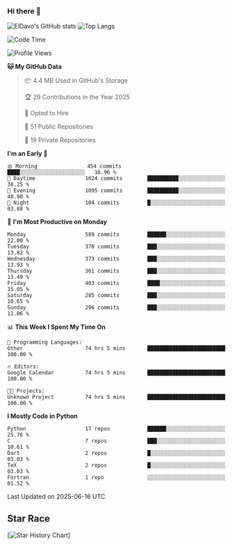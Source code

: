 ### Hi there 👋
![ElDavo's GitHub stats](https://github-readme-stats.vercel.app/api?username=ElDavoo&show_icons=true&theme=chartreuse-dark)
![Top Langs](https://github-readme-stats.vercel.app/api/top-langs/?username=ElDavoo&theme=chartreuse-dark&layout=compact)

<!--START_SECTION:waka-->
![Code Time](http://img.shields.io/badge/Code%20Time-3%2C421%20hrs%2043%20mins-blue)

![Profile Views](http://img.shields.io/badge/Profile%20Views-3-blue)

**🐱 My GitHub Data** 

> 📦 4.4 MB Used in GitHub's Storage 
 > 
> 🏆 29 Contributions in the Year 2025
 > 
> 💼 Opted to Hire
 > 
> 📜 51 Public Repositories 
 > 
> 🔑 19 Private Repositories 
 > 
**I'm an Early 🐤** 

```text
🌞 Morning                454 commits         ████░░░░░░░░░░░░░░░░░░░░░   16.96 % 
🌆 Daytime                1024 commits        ██████████░░░░░░░░░░░░░░░   38.25 % 
🌃 Evening                1095 commits        ██████████░░░░░░░░░░░░░░░   40.90 % 
🌙 Night                  104 commits         █░░░░░░░░░░░░░░░░░░░░░░░░   03.88 % 
```
📅 **I'm Most Productive on Monday** 

```text
Monday                   589 commits         ██████░░░░░░░░░░░░░░░░░░░   22.00 % 
Tuesday                  370 commits         ███░░░░░░░░░░░░░░░░░░░░░░   13.82 % 
Wednesday                373 commits         ███░░░░░░░░░░░░░░░░░░░░░░   13.93 % 
Thursday                 361 commits         ███░░░░░░░░░░░░░░░░░░░░░░   13.49 % 
Friday                   403 commits         ████░░░░░░░░░░░░░░░░░░░░░   15.05 % 
Saturday                 285 commits         ███░░░░░░░░░░░░░░░░░░░░░░   10.65 % 
Sunday                   296 commits         ███░░░░░░░░░░░░░░░░░░░░░░   11.06 % 
```


📊 **This Week I Spent My Time On** 

```text
💬 Programming Languages: 
Other                    74 hrs 5 mins       █████████████████████████   100.00 % 

🔥 Editors: 
Google Calendar          74 hrs 5 mins       █████████████████████████   100.00 % 

🐱‍💻 Projects: 
Unknown Project          74 hrs 5 mins       █████████████████████████   100.00 % 
```

**I Mostly Code in Python** 

```text
Python                   17 repos            ██████░░░░░░░░░░░░░░░░░░░   25.76 % 
C                        7 repos             ███░░░░░░░░░░░░░░░░░░░░░░   10.61 % 
Dart                     2 repos             █░░░░░░░░░░░░░░░░░░░░░░░░   03.03 % 
TeX                      2 repos             █░░░░░░░░░░░░░░░░░░░░░░░░   03.03 % 
Fortran                  1 repo              ░░░░░░░░░░░░░░░░░░░░░░░░░   01.52 % 
```




 Last Updated on 2025-06-16 UTC
<!--END_SECTION:waka-->

## Star Race

[![Star History Chart](https://api.star-history.com/svg?repos=ElDavoo/WhatsApp-Crypt14-Crypt15-Decrypter,ElDavoo/TuringOS,EliteAndroidApps/WhatsApp-Crypt12-Decrypter,KnugiHK/Whatsapp-Chat-Exporter&type=Date)]

